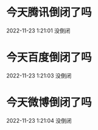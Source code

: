 # 今天腾讯倒闭了吗

2022-11-23 1:21:01 没倒闭

# 今天百度倒闭了吗

2022-11-23 1:21:03 没倒闭

# 今天微博倒闭了吗

2022-11-23 1:21:04 没倒闭

